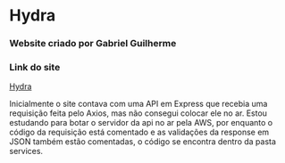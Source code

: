# Hydra

### Website criado por Gabriel Guilherme

### Link do site
[Hydra](https://hydra-universe.netlify.app/)

Inicialmente o site contava com uma API em Express que recebia uma requisição feita pelo Axios, mas não consegui colocar ele no ar. Estou estudando para botar o servidor da api no ar pela AWS, por enquanto o código da requisição está comentado e as validações da response em JSON também estão comentadas, o código se encontra dentro da pasta services.

